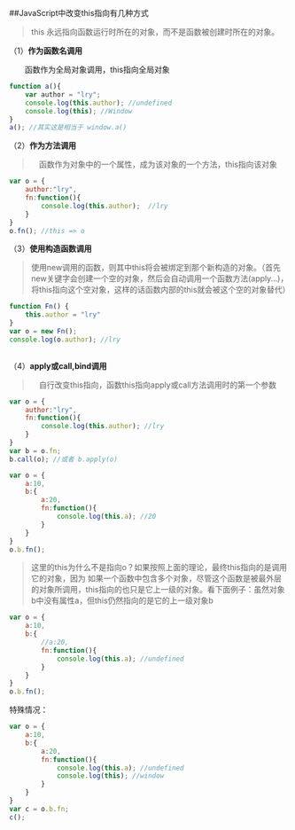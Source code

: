 
##JavaScript中改变this指向有几种方式
> this 永远指向函数运行时所在的对象，而不是函数被创建时所在的对象。

（1）**作为函数名调用**

  函数作为全局对象调用，this指向全局对象
```js
function a(){
    var author = "lry";
    console.log(this.author); //undefined
    console.log(this); //Window
}
a(); //其实这是相当于 window.a()
```

（2）**作为方法调用**

> 函数作为对象中的一个属性，成为该对象的一个方法，this指向该对象

```js
var o = {
    author:"lry",
    fn:function(){
        console.log(this.author);  //lry
    }
}
o.fn(); //this => o
```
 

（3）**使用构造函数调用**

> 使用new调用的函数，则其中this将会被绑定到那个新构造的对象。（首先new关键字会创建一个空的对象，然后会自动调用一个函数方法(apply...)，将this指向这个空对象，这样的话函数内部的this就会被这个空的对象替代）

```js
function Fn() {
    this.author = "lry"
}
var o = new Fn();
console.log(o.author); //lry
 
```
（4）**apply或call,bind调用**
> 自行改变this指向，函数this指向apply或call方法调用时的第一个参数

```js
var o = {
    author:"lry",
    fn:function(){
        console.log(this.author); //lry
    }
}
var b = o.fn;
b.call(o); //或者 b.apply(o)

var o = {
    a:10,
    b:{
        a:20,
        fn:function(){
            console.log(this.a); //20
        }
    }
}
o.b.fn();
```
 

> 这里的this为什么不是指向o？如果按照上面的理论，最终this指向的是调用它的对象，因为 如果一个函数中包含多个对象，尽管这个函数是被最外层的对象所调用，this指向的也只是它上一级的对象。看下面例子：虽然对象b中没有属性a，但this仍然指向的是它的上一级对象b

```js
var o = {
    a:10,
    b:{
        //a:20,
        fn:function(){
            console.log(this.a); //undefined
        }
    }
}
o.b.fn();
```
 

特殊情况：

```js
var o = {
    a:10,
    b:{
        a:20,
        fn:function(){
            console.log(this.a); //undefined
            console.log(this); //window
        }
    }
}
var c = o.b.fn;
c();
```
